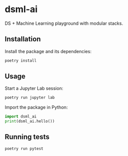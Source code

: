 # dsml-ai

DS + Machine Learning playground with modular stacks.

## Installation

Install the package and its dependencies:

```bash
poetry install
```

## Usage

Start a Jupyter Lab session:

```bash
poetry run jupyter lab
```

Import the package in Python:

```python
import dsml_ai
print(dsml_ai.hello())
```

## Running tests

```bash
poetry run pytest
```
